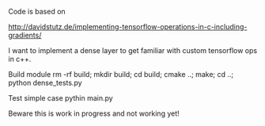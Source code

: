 Code is based on

http://davidstutz.de/implementing-tensorflow-operations-in-c-including-gradients/

I want to implement a dense layer to get familiar with custom tensorflow ops in c++.

Build module
rm -rf build; mkdir build; cd build; cmake ..; make; cd ..; python dense_tests.py 

Test simple case
pythin main.py

Beware this is work in progress and not working yet!

